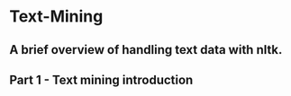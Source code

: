 # Text-Mining
## A brief overview of handling text data with nltk.

## Part 1 - Text mining introduction
